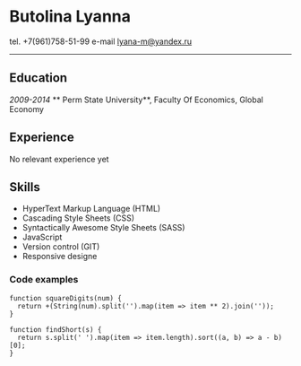 # Butolina Lyanna

tel.                                       +7(961)758-51-99
e-mail                                    lyana-m@yandex.ru

------------

## Education

*2009-2014* **
Perm State University**, Faculty Of Economics, Global Economy

## Experience
No relevant experience yet

## Skills
- HyperText Markup Language (HTML)
- Cascading Style Sheets (CSS)
- Syntactically Awesome Style Sheets (SASS)
- JavaScript
- Version control (GIT)
- Responsive designe

### Code examples
```
function squareDigits(num) {
  return +(String(num).split('').map(item => item ** 2).join(''));
}
```

```
function findShort(s) {
  return s.split(' ').map(item => item.length).sort((a, b) => a - b)[0];
}
```
